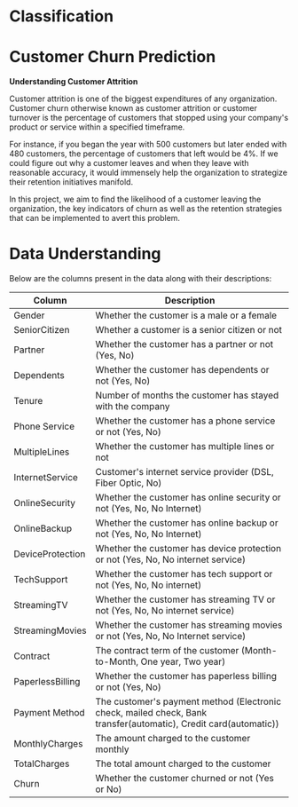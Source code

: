 # Classification
# Customer Churn Prediction
**Understanding Customer Attrition**

Customer attrition is one of the biggest expenditures of any organization. Customer churn otherwise known as customer attrition or customer turnover is the percentage of customers that stopped using your company's product or service within a specified timeframe.

For instance, if you began the year with 500 customers but later ended with 480 customers, the percentage of customers that left would be 4%. If we could figure out why a customer leaves and when they leave with reasonable accuracy, it would immensely help the organization to strategize their retention initiatives manifold.

In this project, we aim to find the likelihood of a customer leaving the organization, the key indicators of churn as well as the retention strategies that can be implemented to avert this problem.

# Data Understanding

Below are the columns present in the data along with their descriptions:

| Column            | Description                                                         |
|-------------------|---------------------------------------------------------------------|
| Gender            | Whether the customer is a male or a female                          |
| SeniorCitizen     | Whether a customer is a senior citizen or not                       |
| Partner           | Whether the customer has a partner or not (Yes, No)                 |
| Dependents        | Whether the customer has dependents or not (Yes, No)                |
| Tenure            | Number of months the customer has stayed with the company          |
| Phone Service     | Whether the customer has a phone service or not (Yes, No)           |
| MultipleLines     | Whether the customer has multiple lines or not                      |
| InternetService   | Customer's internet service provider (DSL, Fiber Optic, No)        |
| OnlineSecurity    | Whether the customer has online security or not (Yes, No, No Internet) |
| OnlineBackup      | Whether the customer has online backup or not (Yes, No, No Internet) |
| DeviceProtection  | Whether the customer has device protection or not (Yes, No, No internet service) |
| TechSupport       | Whether the customer has tech support or not (Yes, No, No internet) |
| StreamingTV       | Whether the customer has streaming TV or not (Yes, No, No internet service) |
| StreamingMovies   | Whether the customer has streaming movies or not (Yes, No, No Internet service) |
| Contract          | The contract term of the customer (Month-to-Month, One year, Two year) |
| PaperlessBilling  | Whether the customer has paperless billing or not (Yes, No)        |
| Payment Method    | The customer's payment method (Electronic check, mailed check, Bank transfer(automatic), Credit card(automatic)) |
| MonthlyCharges    | The amount charged to the customer monthly                          |
| TotalCharges      | The total amount charged to the customer                            |
| Churn             | Whether the customer churned or not (Yes or No)                     |

